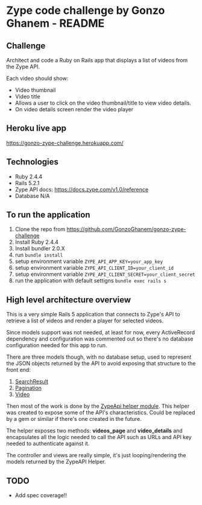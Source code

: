# Zype code challenge by Gonzo Ghanem - README

## Challenge

Architect and code a Ruby on Rails app that displays a list of videos from the Zype API.

Each video should show:
* Video thumbnail
* Video title
* Allows a user to click on the video thumbnail/title to view video details.
* On video details screen render the video player

## Heroku live app

https://gonzo-zype-challenge.herokuapp.com/

## Technologies

* Ruby 2.4.4
* Rails 5.2.1
* Zype API docs: https://docs.zype.com/v1.0/reference
* Database N/A

## To run the application

1. Clone the repo from https://github.com/GonzoGhanem/gonzo-zype-challenge
2. Install Ruby 2.4.4
3. Install bundler 2.0.X
4. run `bundle install`
5. setup environment variable `ZYPE_API_APP_KEY=your_app_key`
5. setup environment variable `ZYPE_API_CLIENT_ID=your_client_id`
5. setup environment variable `ZYPE_API_CLIENT_SECRET=your_client_secret`
6. run the application with default settigns `bundle exec rails s`

## High level architecture overview

This is a very simple Rails 5 application that connects to Zype's API to retrieve a list of videos and render a player for selected videos.

Since models support was not needed, at least for now, every ActiveRecord dependency and configuration was commented out so there's no database configuration needed for this app to run.

There are three models though, with no database setup, used to represent the JSON objects returned by the API to avoid exposing that structure to the front end:

1. [SearchResult](https://github.com/GonzoGhanem/gonzo-zype-challenge/blob/master/app/models/search_result.rb)
2. [Pagination](https://github.com/GonzoGhanem/gonzo-zype-challenge/blob/master/app/models/pagination.rb)
3. [Video](https://github.com/GonzoGhanem/gonzo-zype-challenge/blob/master/app/models/video.rb)

Then most of the work is done by the [ZypeApi helper module](https://github.com/GonzoGhanem/gonzo-zype-challenge/blob/master/app/helpers/zype_api.rb). This helper was created to expose some of the API's characteristics. Could be replaced by a gem or similar if there's one created in the future.

The helper exposes two methods: **videos_page** and **video_details** and encapsulates all the logic needed to call the API such as URLs and API key needed to authenticate against it.

The controller and views are really simple, it's just looping/rendering the models returned by the ZypeAPI Helper.

## TODO

* Add spec coverage!!

